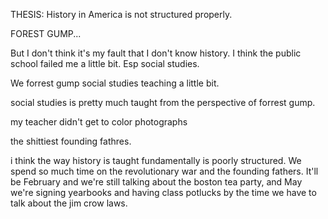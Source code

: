 THESIS: History in America is not structured properly. 

FOREST GUMP...

But I don't think it's my fault that I don't know history. I think the public school failed me a little bit. Esp social studies.

We forrest gump social studies teaching a little bit. 

social studies is pretty much taught from the perspective of forrest gump. 

my teacher didn't get to color photographs

the shittiest founding fathres. 

i think the way history is taught fundamentally is poorly structured. We spend so much time on the revolutionary war and the founding fathers. It'll be February and we're still talking about the boston tea party, and May we're signing yearbooks and having class potlucks by the time we have to talk about the jim crow laws. 
